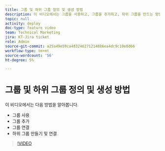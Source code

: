 ```yaml
---
title: 그룹 및 하위 그룹 정의 및 생성 방법
description: 이 비디오에서는 그룹을 사용하고, 그룹을 추가하고, 하위 그룹을 만드는 방법에 대해 알아봅니다.
topic: null
activity: deploy
doc-type: feature video
team: Technical Marketing
jira: KT-Jira ticket
role: Admin
source-git-commit: a25a49e59ca483246271214886ea4dc9c10e8d66
workflow-type: tm+mt
source-wordcount: '56'
ht-degree: 5%

---
```


# 그룹 및 하위 그룹 정의 및 생성 방법

이 비디오에서는 다음 방법을 알아봅니다.

* 그룹 사용
* 그룹 추가
* 그룹 연결
* 하위 그룹 만들기 및 연결

>[!VIDEO](https://video.tv.adobe.com/v/335070/?quality=12&learn=on)
